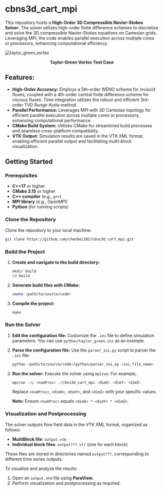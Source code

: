 # cbns3d_cart_mpi

This repository hosts a **High-Order 3D Compressible Navier-Stokes Solver**. The solver utilizes high-order finite difference schemes to discretize and solve the 3D compressible Navier-Stokes equations on Cartesian grids. Leveraging MPI, the code enables parallel execution across multiple cores or processors, enhancing computational efficiency.

![taylor_green_vortex](fig/taylor_green_vortex.png)

<p align="center"><strong>Taylor-Green Vortex Test Case</strong></p>

## Features:
- **High-Order Accuracy:** Employs a 5th-order WENO scheme for inviscid fluxes, coupled with a 4th-order central finite difference scheme for viscous fluxes. Time integration utilizes the robust and efficient 3rd-order TVD Runge-Kutta method.
- **Parallel Performance:** Leverages MPI with 3D Cartesian topology for efficient parallel execution across multiple cores or processors, enhancing computational performance.
- **CMake Build System:** Utilizes CMake for streamlined build processes and seamless cross-platform compatibility.
- **VTK Output**: Simulation results are saved in the VTK XML format, enabling efficient parallel output and facilitating multi-block visualization.

## Getting Started

### Prerequisites

- **C++17** or higher
- **CMake 3.15** or higher
- **C++ compiler** (e.g., `g++`)
- **MPI library** (e.g., OpenMPI)
- **Python** (for running scripts)

### Clone the Repository

Clone the repository to your local machine:
```sh
git clone https://github.com/chenbei102/cbns3d_cart_mpi.git
```

### Build the Project

1. **Create and navigate to the build directory:**
    ```sh
    mkdir build
    cd build
    ```

2. **Generate build files with CMake:**
    ```sh
    cmake <path/to/source/code>
    ```

3. **Compile the project:**
    ```sh
    make
    ```

### Run the Solver

1. **Edit the configuration file:**
   Customize the `.ini` file to define simulation parameters. You can use `python/taylor_green.ini` as an example.

2. **Parse the configuration file:**
   Use the `parser_ini.py` script to parser the `.ini` file:
    ```sh
    python <path/to/source/code>/python/parser_ini.py <ini_file_name>
    ```

3. **Run the solver:**
   Execute the solver using `mpirun`. For example, 
    ```sh
    mpirun -np <numProc> ./cbns3d_cart_mpi <dimX> <dimY> <dimZ>
    ```
   Replace `<numProc>`, `<dimX>`, `<dimY>`, and `<dimZ>` with your specific values.
   
   **Note:** Ensure `<numProc>` equals `<dimX> * <dimY> * <dimZ>`.

### Visualization and Postprocessing

The solver outputs flow field data in the VTK XML format, organized as follows:  
- **MultiBlock file**: `output.vtm`  
- **Individual block files**: `output???.vtr` (one for each block)  

These files are stored in directories named `output???`, corresponding to different time series outputs.

To visualize and analyze the results:
1. Open an `output.vtm` file using **ParaView**.
2. Perform visualization and postprocessing as required.
